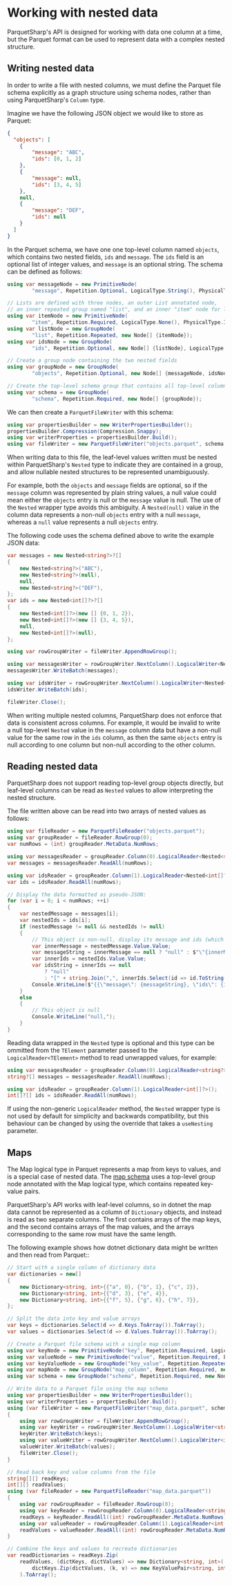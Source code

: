 # Working with nested data

ParquetSharp's API is designed for working with data one column at a time,
but the Parquet format can be used to represent data with a complex nested structure.

## Writing nested data

In order to write a file with nested columns,
we must define the Parquet file schema explicitly as a graph structure using schema nodes,
rather than using ParquetSharp's `Column` type.

Imagine we have the following JSON object we would like to store as Parquet:

```json
{
  "objects": [
    {
        "message": "ABC",
        "ids": [0, 1, 2]
    },
    {
        "message": null,
        "ids": [3, 4, 5]
    },
    null,
    {
        "message": "DEF",
        "ids": null
    }
  ]
}
```

In the Parquet schema, we have one one top-level column named `objects`,
which contains two nested fields, `ids` and `message`.
The `ids` field is an optional list of integer values,
and `message` is an optional string.
The schema can be defined as follows:

```csharp
using var messageNode = new PrimitiveNode(
        "message", Repetition.Optional, LogicalType.String(), PhysicalType.ByteArray);

// Lists are defined with three nodes, an outer List annotated node,
// an inner repeated group named "list", and an inner "item" node for list elements.
using var itemNode = new PrimitiveNode(
        "item", Repetition.Required, LogicalType.None(), PhysicalType.Int32);
using var listNode = new GroupNode(
        "list", Repetition.Repeated, new Node[] {itemNode});
using var idsNode = new GroupNode(
        "ids", Repetition.Optional, new Node[] {listNode}, LogicalType.List());

// Create a group node containing the two nested fields
using var groupNode = new GroupNode(
        "objects", Repetition.Optional, new Node[] {messageNode, idsNode});

// Create the top-level schema group that contains all top-level columns
using var schema = new GroupNode(
        "schema", Repetition.Required, new Node[] {groupNode});
```

We can then create a `ParquetFileWriter` with this schema:

```csharp
using var propertiesBuilder = new WriterPropertiesBuilder();
propertiesBuilder.Compression(Compression.Snappy);
using var writerProperties = propertiesBuilder.Build();
using var fileWriter = new ParquetFileWriter("objects.parquet", schema, writerProperties);
```

When writing data to this file,
the leaf-level values written must be nested within ParquetSharp's
`Nested` type to indicate they are contained in a group,
and allow nullable nested structures to be represented unambiguously.

For example, both the `objects` and `message` fields are optional,
so if the `message` column was represented by plain string values,
a null value could mean either the `objects` entry is null or the `message` value is null.
The use of the `Nested` wrapper type avoids this ambiguity.
A `Nested(null)` value in the column data represents a non-null `objects` entry with a null `message`,
whereas a `null` value represents a null `objects` entry.

The following code uses the schema defined above to write the example JSON data:

```csharp
var messages = new Nested<string?>?[]
{
    new Nested<string?>("ABC"),
    new Nested<string?>(null),
    null,
    new Nested<string?>("DEF"),
};
var ids = new Nested<int[]?>?[]
{
    new Nested<int[]?>(new [] {0, 1, 2}),
    new Nested<int[]?>(new [] {3, 4, 5}),
    null,
    new Nested<int[]?>(null),
};

using var rowGroupWriter = fileWriter.AppendRowGroup();

using var messagesWriter = rowGroupWriter.NextColumn().LogicalWriter<Nested<string?>?>();
messagesWriter.WriteBatch(messages);

using var idsWriter = rowGroupWriter.NextColumn().LogicalWriter<Nested<int[]?>?>();
idsWriter.WriteBatch(ids);

fileWriter.Close();
```

When writing multiple nested columns, ParquetSharp does not
enforce that data is consistent across columns.
For example, it would be invalid to write a null top-level `Nested` value in the
`message` column data but have a non-null value for the same row in the `ids` column,
as then the same `objects` entry is null according to one column but non-null according to the other column.

## Reading nested data

ParquetSharp does not support reading top-level group objects directly,
but leaf-level columns can be read as `Nested` values to allow interpreting the nested structure.

The file written above can be read into two arrays of nested values as follows:

```csharp
using var fileReader = new ParquetFileReader("objects.parquet");
using var groupReader = fileReader.RowGroup(0);
var numRows = (int) groupReader.MetaData.NumRows;

using var messagesReader = groupReader.Column(0).LogicalReader<Nested<string?>?>();
var messages = messagesReader.ReadAll(numRows);

using var idsReader = groupReader.Column(1).LogicalReader<Nested<int[]?>?>();
var ids = idsReader.ReadAll(numRows);

// Display the data formatted as pseudo-JSON:
for (var i = 0; i < numRows; ++i)
{
    var nestedMessage = messages[i];
    var nestedIds = ids[i];
    if (nestedMessage != null && nestedIds != null)
    {
        // This object is non-null, display its message and ids (which may be null)
        var innerMessage = nestedMessage.Value.Value;
        var messageString = innerMessage == null ? "null" : $"\"{innerMessage}\"";
        var innerIds = nestedIds.Value.Value;
        var idsString = innerIds == null
            ? "null"
            : "[" + string.Join(",", innerIds.Select(id => id.ToString())) + "]";
        Console.WriteLine($"{{\"message\": {messageString}, \"ids\": {idsString}}},");
    }
    else
    {
        // This object is null
        Console.WriteLine("null,");
    }
}
```

Reading data wrapped in the `Nested` type is optional and this type can be ommitted
from the `TElement` parameter passed to the `LogicalReader<TElement>` method to read unwrapped values,
for example:

```csharp
using var messagesReader = groupReader.Column(0).LogicalReader<string?>();
string?[] messages = messagesReader.ReadAll(numRows);

using var idsReader = groupReader.Column(1).LogicalReader<int[]?>();
int[]?[] ids = idsReader.ReadAll(numRows);
```

If using the non-generic `LogicalReader` method,
the `Nested` wrapper type is not used by default for simplicity and backwards compatibility,
but this behaviour can be changed by using the override that takes a `useNesting` parameter.

## Maps

The Map logical type in Parquet represents a map from keys to values,
and is a special case of nested data.
The [map schema](https://github.com/apache/parquet-format/blob/master/LogicalTypes.md#maps)
uses a top-level group node annotated with the Map logical type,
which contains repeated key-value pairs.

ParquetSharp's API works with leaf-level columns,
so in dotnet the map data cannot be represented as a column of
`Dictionary` objects, and instead is read as two separate columns.
The first contains arrays of the map keys,
and the second contains arrays of the map values,
and the arrays corresponding to the same row must have the same length.

The following example shows how dotnet dictionary data might be written
and then read from Parquet::

```csharp
// Start with a single column of dictionary data
var dictionaries = new[]
{
    new Dictionary<string, int>{{"a", 0}, {"b", 1}, {"c", 2}},
    new Dictionary<string, int>{{"d", 3}, {"e", 4}},
    new Dictionary<string, int>{{"f", 5}, {"g", 6}, {"h", 7}},
};

// Split the data into key and value arrays
var keys = dictionaries.Select(d => d.Keys.ToArray()).ToArray();
var values = dictionaries.Select(d => d.Values.ToArray()).ToArray();

// Create a Parquet file schema with a single map column
using var keyNode = new PrimitiveNode("key", Repetition.Required, LogicalType.String(), PhysicalType.ByteArray);
using var valueNode = new PrimitiveNode("value", Repetition.Required, LogicalType.None(), PhysicalType.Int32);
using var keyValueNode = new GroupNode("key_value", Repetition.Repeated, new Node[] {keyNode, valueNode});
using var mapNode = new GroupNode("map_column", Repetition.Required, new Node[] {keyValueNode}, LogicalType.Map());
using var schema = new GroupNode("schema", Repetition.Required, new Node[] {mapNode});

// Write data to a Parquet file using the map schema
using var propertiesBuilder = new WriterPropertiesBuilder();
using var writerProperties = propertiesBuilder.Build();
using (var fileWriter = new ParquetFileWriter("map_data.parquet", schema, writerProperties))
{
    using var rowGroupWriter = fileWriter.AppendRowGroup();
    using var keyWriter = rowGroupWriter.NextColumn().LogicalWriter<string[]>();
    keyWriter.WriteBatch(keys);
    using var valueWriter = rowGroupWriter.NextColumn().LogicalWriter<int[]>();
    valueWriter.WriteBatch(values);
    fileWriter.Close();
}

// Read back key and value columns from the file
string[][] readKeys;
int[][] readValues;
using (var fileReader = new ParquetFileReader("map_data.parquet"))
{
    using var rowGroupReader = fileReader.RowGroup(0);
    using var keyReader = rowGroupReader.Column(0).LogicalReader<string[]>();
    readKeys = keyReader.ReadAll((int) rowGroupReader.MetaData.NumRows);
    using var valueReader = rowGroupReader.Column(1).LogicalReader<int[]>();
    readValues = valueReader.ReadAll((int) rowGroupReader.MetaData.NumRows);
}

// Combine the keys and values to recreate dictionaries
var readDictionaries = readKeys.Zip(
    readValues, (dictKeys, dictValues) => new Dictionary<string, int>(
        dictKeys.Zip(dictValues, (k, v) => new KeyValuePair<string, int>(k, v)))
    ).ToArray();
```
